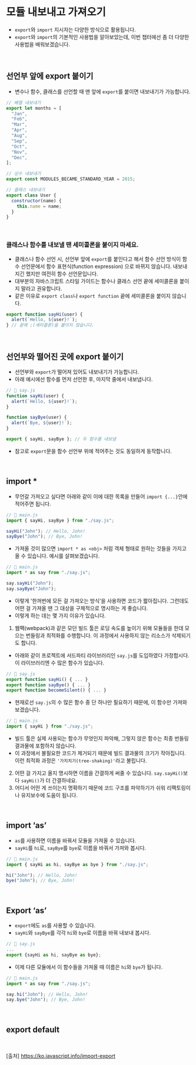 # 모듈 내보내고 가져오기

- `export`와 `import` 지시자는 다양한 방식으로 활용됩니다.
- `export`와 `import`의 기본적인 사용법을 알아보았는데, 이번 챕터에선 좀 더 다양한 사용법을 배워보겠습니다.

<br>

## 선언부 앞에 export 붙이기

- 변수나 함수, 클래스를 선언할 때 맨 앞에 `export`를 붙이면 내보내기가 가능합니다.

```js
// 배열 내보내기
export let months = [
  "Jan",
  "Feb",
  "Mar",
  "Apr",
  "Aug",
  "Sep",
  "Oct",
  "Nov",
  "Dec",
];

// 상수 내보내기
export const MODULES_BECAME_STANDARD_YEAR = 2015;

// 클래스 내보내기
export class User {
  constructor(name) {
    this.name = name;
  }
}
```

<br>

### 클래스나 함수를 내보낼 땐 세미콜론을 붙이지 마세요.

- 클래스나 함수 선언 시, 선언부 앞에 `export`를 붙인다고 해서 함수 선언 방식이 함수 선언문에서 함수 표현식(function expression) 으로 바뀌지 않습니다.
  내보내 지긴 했지만 여전히 함수 선언문입니다.
- 대부분의 자바스크립트 스타일 가이드는 함수나 클래스 선언 끝에 세미콜론을 붙이지 말라고 권유합니다.
- 같은 이유로 `export class`나 `export function` 끝에 세미콜론을 붙이지 않습니다.

```js
export function sayHi(user) {
  alert(`Hello, ${user}!`);
} // 끝에 ;(세미콜론)을 붙이지 않습니다.
```

<br>

## 선언부와 떨어진 곳에 export 붙이기

- 선언부와 `export`가 떨어져 있어도 내보내기가 가능합니다.
- 아래 예시에선 함수를 먼저 선언한 후, 마지막 줄에서 내보냅니다.

```js
// 📁 say.js
function sayHi(user) {
  alert(`Hello, ${user}!`);
}

function sayBye(user) {
  alert(`Bye, ${user}!`);
}

export { sayHi, sayBye }; // 두 함수를 내보냄
```

- 참고로 `export`문을 함수 선언부 위에 적어주는 것도 동일하게 동작합니다.

<br>

## import \*

- 무언갈 가져오고 싶다면 아래와 같이 이에 대한 목록을 만들어 `import {...}`안에 적어주면 됩니다.

```js
// 📁 main.js
import { sayHi, sayBye } from "./say.js";

sayHi("John"); // Hello, John!
sayBye("John"); // Bye, John!
```

- 가져올 것이 많으면 `import * as <obj>` 처럼 객체 형태로 원하는 것들을 가지고 올 수 있습니다. 예시를 살펴보겠습니다.

```js
// 📁 main.js
import * as say from "./say.js";

say.sayHi("John");
say.sayBye("John");
```

- 이렇게 '한꺼번에 모든 걸 가져오는 방식’을 사용하면 코드가 짧아집니다. 그런데도 어떤 걸 가져올 땐 그 대상을 구체적으로 명시하는 게 좋습니다.
- 이렇게 하는 데는 몇 가지 이유가 있습니다.

1. 웹팩(webpack)과 같은 모던 빌드 툴은 로딩 속도를 높이기 위해 모듈들을 한데 모으는 번들링과 최적화를 수행합니다. 이 과정에서 사용하지 않는 리소스가 삭제되기도 합니다.

- 아래와 같이 프로젝트에 서드파티 라이브러리인 `say.js`를 도입하였다 가정합시다. 이 라이브러리엔 수 많은 함수가 있습니다.

```js
// 📁 say.js
export function sayHi() { ... }
export function sayBye() { ... }
export function becomeSilent() { ... }
```

- 현재로선 `say.js`의 수 많은 함수 중 단 하나만 필요하기 때문에, 이 함수만 가져와 보겠습니다.

```js
// 📁 main.js
import { sayHi } from "./say.js";
```

- 빌드 툴은 실제 사용되는 함수가 무엇인지 파악해, 그렇지 않은 함수는 최종 번들링 결과물에 포함하지 않습니다.
- 이 과정에서 불필요한 코드가 제거되기 때문에 빌드 결과물의 크기가 작아집니다. 이런 최적화 과정은 `'가지치기(tree-shaking)'`라고 불립니다.

2. 어떤 걸 가지고 올지 명시하면 이름을 간결하게 써줄 수 있습니다. `say.sayHi()`보다 `sayHi()`가 더 간결하네요.
3. 어디서 어떤 게 쓰이는지 명확하기 때문에 코드 구조를 파악하기가 쉬워 리팩토링이나 유지보수에 도움이 됩니다.

<br>

## import ‘as’

- `as`를 사용하면 이름을 바꿔서 모듈을 가져올 수 있습니다.
- `sayHi`를 `hi`로, `sayBye`를 `bye`로 이름을 바꿔서 가져와 봅시다.

```js
// 📁 main.js
import { sayHi as hi, sayBye as bye } from "./say.js";

hi("John"); // Hello, John!
bye("John"); // Bye, John!
```

<br>

## Export ‘as’

- `export`에도 `as`를 사용할 수 있습니다.
- `sayHi`와 `sayBye`를 각각 `hi`와 `bye`로 이름을 바꿔 내보내 봅시다.

```js
// 📁 say.js
...
export {sayHi as hi, sayBye as bye};
```

- 이제 다른 모듈에서 이 함수들을 가져올 때 이름은 `hi`와 `bye`가 됩니다.

```js
// 📁 main.js
import * as say from "./say.js";

say.hi("John"); // Hello, John!
say.bye("John"); // Bye, John!
```

<br>

## export default

<br>

[출처]
https://ko.javascript.info/import-export

